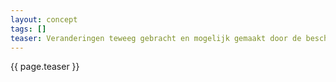 ```yaml
---
layout: concept
tags: []
teaser: Veranderingen teweeg gebracht en mogelijk gemaakt door de beschikbaarheid van digitale technolgie en de verregaande digitalisering van de samenleving.
---
```

{{ page.teaser }}